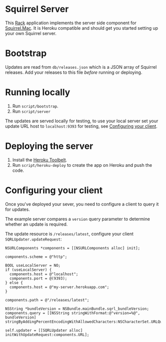 # Squirrel Server

This [Rack](http://rack.github.io) application implements the server side
component for [Squirrel.Mac](https://github.com/Squirrel/Squirrel.Mac). It is
Heroku compatible and should get you started setting up your own Squirrel
server.

# Bootstrap

Updates are read from `db/releases.json` which is a JSON array of Squirrel
releases. Add your releases to this file *before* running or deploying.

# Running locally

1. Run `script/bootstrap`.
1. Run `script/server`

The updates are served locally for testing, to use your local server set your
update URL host to `localhost:9393` for testing, see
[Configuring your client](#configuring-your-client).

# Deploying the server

1. Install the [Heroku Toolbelt](https://toolbelt.heroku.com).
1. Run `script/heroku-deploy` to create the app on Heroku and push the code.

# Configuring your client

Once you've deployed your sever, you need to configure a client to query it for
updates.

The example server compares a `version` query parameter to determine whether an
update is required.

The update resource is `/releases/latest`, configure your client
`SQRLUpdater.updateRequest`:

```objc
NSURLComponents *components = [[NSURLComponents alloc] init];

components.scheme = @"http";

BOOL useLocalServer = NO;
if (useLocalServer) {
  components.host = @"localhost";
  components.port = @(9393);
} else {
  components.host = @"my-server.herokuapp.com";
}

components.path = @"/releases/latest";

NSString *bundleVersion = NSBundle.mainBundle.sqrl_bundleVersion;
components.query = [[NSString stringWithFormat:@"version=%@", bundleVersion] stringByAddingPercentEncodingWithAllowedCharacters:NSCharacterSet.URLQueryAllowedCharacterSet]

self.updater = [[SQRLUpdater alloc] initWithUpdateRequest:components.URL];
```
